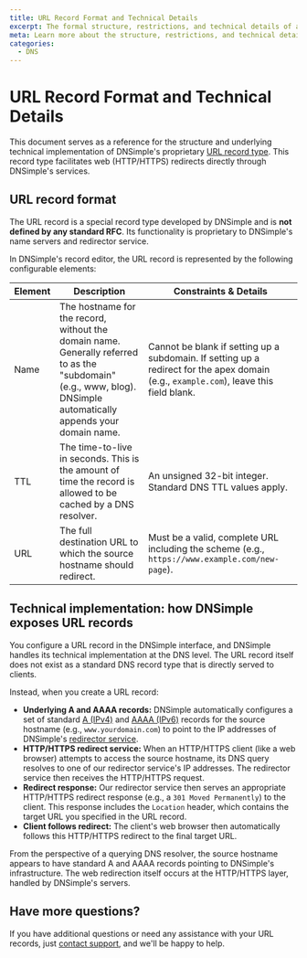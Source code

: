 ```yaml
---
title: URL Record Format and Technical Details
excerpt: The formal structure, restrictions, and technical details of a URL record.
meta: Learn more about the structure, restrictions, and technical details for URL records.
categories:
  - DNS
---
```


# URL Record Format and Technical Details

This document serves as a reference for the structure and underlying technical implementation of DNSimple's proprietary [URL record type](/articles/url-record/). This record type facilitates web (HTTP/HTTPS) redirects directly through DNSimple's services.

## URL record format

The URL record is a special record type developed by DNSimple and is **not defined by any standard RFC**. Its functionality is proprietary to DNSimple's name servers and redirector service.

In DNSimple's record editor, the URL record is represented by the following configurable elements:

| Element | Description | Constraints & Details |
| --- | --- | --- |
| Name | The hostname for the record, without the domain name. Generally referred to as the "subdomain" (e.g., www, blog). DNSimple automatically appends your domain name. | Cannot be blank if setting up a subdomain. If setting up a redirect for the apex domain (e.g., `example.com`), leave this field blank. |
| TTL | The time-to-live in seconds. This is the amount of time the record is allowed to be cached by a DNS resolver.| An unsigned 32-bit integer. Standard DNS TTL values apply. |
| URL | The full destination URL to which the source hostname should redirect.|Must be a valid, complete URL including the scheme (e.g., `https://www.example.com/new-page`). |

## Technical implementation: how DNSimple exposes URL records

You configure a URL record in the DNSimple interface, and DNSimple handles its technical implementation at the DNS level. The URL record itself does not exist as a standard DNS record type that is directly served to clients.

Instead, when you create a URL record:

- **Underlying A and AAAA records:** DNSimple automatically configures a set of standard [A (IPv4)](/articles/a-record/) and [AAAA (IPv6)](/articles/aaaa-record/) records for the source hostname (e.g., `www.yourdomain.com`) to point to the IP addresses of DNSimple's [redirector service](/articles/redirector/).
- **HTTP/HTTPS redirect service:** When an HTTP/HTTPS client (like a web browser) attempts to access the source hostname, its DNS query resolves to one of our redirector service's IP addresses. The redirector service then receives the HTTP/HTTPS request.
- **Redirect response:** Our redirector service then serves an appropriate HTTP/HTTPS redirect response (e.g., a `301 Moved Permanently`) to the client. This response includes the `Location` header, which contains the target URL you specified in the URL record.
- **Client follows redirect:** The client's web browser then automatically follows this HTTP/HTTPS redirect to the final target URL.

From the perspective of a querying DNS resolver, the source hostname appears to have standard A and AAAA records pointing to DNSimple's infrastructure. The web redirection itself occurs at the HTTP/HTTPS layer, handled by DNSimple's servers.

## Have more questions?

If you have additional questions or need any assistance with your URL records, just [contact support](https://dnsimple.com/feedback), and we'll be happy to help.
